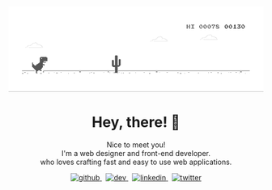 <!---![banner](https://raw.githubusercontent.com/dheeraj-murali/dheeraj-murali/master/banner.jpeg)--->
![dino](https://raw.githubusercontent.com/dheeraj-murali/dheeraj-murali/master/dino.gif)

<h1 align="center">
Hey, there! 👋
</h1>

<p align="center">
Nice to meet you! <br/> I'm a web designer and front-end developer.<br/> who loves crafting fast and easy to use web applications.
</p>

<p align="center">
  <a href="https://github.com/https://github.com/dheeraj-murali">
    <img src="https://cdn.jsdelivr.net/npm/simple-icons@3.0.1/icons/github.svg" alt="github" height='30'/>
  </a> 
  &nbsp;
  <a href="https://dev.to/https://dev.to/dheerajmurali">
    <img src="https://cdn.jsdelivr.net/npm/simple-icons@3.0.1/icons/dev-dot-to.svg" alt="dev" height='30' />
  </a> 
  &nbsp;
  <a href="https://www.linkedin.com/in/https://www.linkedin.com/in/dheeraj-murali/">
    <img src="https://cdn.jsdelivr.net/npm/simple-icons@3.0.1/icons/linkedin.svg" alt="linkedin" height='30' />
  </a> 
  &nbsp;
  <a href="https://twitter.com/https://twitter.com/_mdrj">
    <img src="https://cdn.jsdelivr.net/npm/simple-icons@3.0.1/icons/twitter.svg" alt="twitter" height='30' />
  </a> 
</p>
